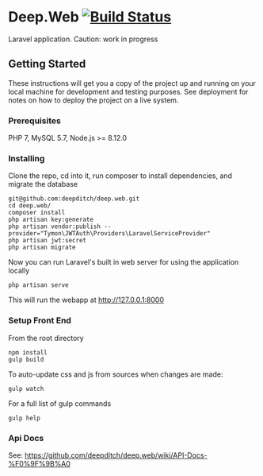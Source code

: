 # Deep.Web [![Build Status](https://travis-ci.com/deepditch/deep.web.svg?branch=master)](https://travis-ci.com/deepditch/deep.web)

Laravel application. Caution: work in progress

## Getting Started

These instructions will get you a copy of the project up and running on your local machine for development and testing purposes. See deployment for notes on how to deploy the project on a live system.

### Prerequisites

PHP 7, MySQL 5.7, Node.js >= 8.12.0

### Installing

Clone the repo, cd into it, run composer to install dependencies, and migrate the database

```
git@github.com:deepditch/deep.web.git
cd deep.web/
composer install
php artisan key:generate
php artisan vendor:publish --provider="Tymon\JWTAuth\Providers\LaravelServiceProvider"
php artisan jwt:secret
php artisan migrate
```

Now you can run Laravel's built in web server for using the application locally

```
php artisan serve
```

This will run the webapp at http://127.0.0.1:8000

### Setup Front End
From the root directory

```
npm install
gulp build
```
To auto-update css and js from sources when changes are made:

```
gulp watch
```
For a full list of gulp commands
```
gulp help
```

### Api Docs
See: https://github.com/deepditch/deep.web/wiki/API-Docs-%F0%9F%9B%A0